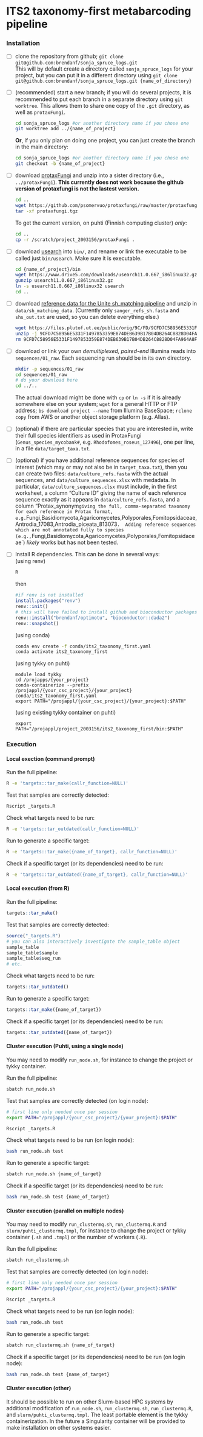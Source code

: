ITS2 taxonomy-first metabarcoding pipeline
================

<!-- README.md is generated from README.Rmd. Please edit that file -->
<!-- badges: start -->
<!-- badges: end -->

### Installation

- [ ] clone the repository from github;
  `git clone git@github.com:brendanf/sonja_spruce_logs.git`  
  This will by default create a directory called `sonja_spruce_logs` for
  your project, but you can put it in a different directory using
  `git clone git@github.com:brendanf/sonja_spruce_logs.git {name_of_directory}`

- [ ] (recommended) start a new branch; if you will do several projects,
  it is recommended to put each branch in a separate directory using
  `git worktree`. This allows them to share one copy of the `.git`
  directory, as well as `protaxFungi`.

  ``` sh
  cd sonja_spruce_logs #or another directory name if you chose one
  git worktree add ../{name_of_project}
  ```

  **Or**, if you only plan on doing one project, you can just create the
  branch in the main directory:

  ``` sh
  cd sonja_spruce_logs #or another directory name if you chose one
  git checkout -b {name_of_project}
  ```

- [ ] download [protaxFungi](https://github.com/psomervuo/protaxfungi)
  and unzip into a sister directory (i.e., `../protaxFungi`). **This
  currently does not work because the github version of protaxfungi is
  not the lastest version.**

  ``` sh
  cd ..
  wget https://github.com/psomervuo/protaxfungi/raw/master/protaxfungi.tgz
  tar -xf protaxfungi.tgz
  ```

  To get the current version, on puhti (Finnish computing cluster)
  *only*:

  ``` sh
  cd ..
  cp -r /scratch/project_2003156/protaxFungi .
  ```

- [ ] download [usearch](https://drive5.com/usearch/) into `bin/`, and
  rename or link the executable to be called just `bin/usearch`. Make
  sure it is executable.

  ``` sh
  cd {name_of_project}/bin
  wget https://www.drive5.com/downloads/usearch11.0.667_i86linux32.gz
  gunzip usearch11.0.667_i86linux32.gz
  ln -s usearch11.0.667_i86linux32 usearch
  cd ..
  ```

- [ ] download [reference data for the Unite sh_matching
  pipeline](https://files.plutof.ut.ee/public/orig/9C/FD/9CFD7C58956E5331F1497853359E874DEB639B17B04DB264C8828D04FA964A8F.zip)
  and unzip in `data/sh_matching_data`. (Currently only
  `sanger_refs_sh.fasta` and `shs_out.txt` are used, so you can delete
  everything else.)

  ``` sh
  wget https://files.plutof.ut.ee/public/orig/9C/FD/9CFD7C58956E5331F1497853359E874DEB639B17B04DB264C8828D04FA964A8F.zip
  unzip -j 9CFD7C58956E5331F1497853359E874DEB639B17B04DB264C8828D04FA964A8F.zip data/shs_out.txt data/sanger_refs_sh.fasta -d data/sh_matching_data
  rm 9CFD7C58956E5331F1497853359E874DEB639B17B04DB264C8828D04FA964A8F.zip
  ```

- [ ] download or link your own *demultiplexed, paired-end* Illumina
  reads into `sequences/01_raw`. Each sequencing run should be in its
  own directory.

  ``` sh
  mkdir -p sequences/01_raw
  cd sequences/01_raw
  # do your download here
  cd ../..
  ```

  The actual download might be done with `cp` or `ln -s` if it is
  already somewhere else on your system; `wget` for a general HTTP or
  FTP address; `bs download project --name` from Illumina BaseSpace;
  `rclone copy` from AWS or another object storage platform
  (e.g. Allas).

- [ ] (optional) if there are particular species that you are interested
  in, write their full species identifiers as used in ProtaxFungi
  (`Genus_species_mycobank#`, e.g. `Rhodofomes_roseus_127496`), one per
  line, in a file `data/target_taxa.txt`.

- [ ] (optional) if you have additional reference sequences for species
  of interest (which may or may not also be in `target_taxa.txt`), then
  you can create two files: `data/culture_refs.fasta` with the actual
  sequences, and `data/culture_sequences.xlsx` with medadata. In
  particular, `data/culture_sequences.clsx` must include, in the first
  worksheet, a column “Culture ID” giving the name of each reference
  sequence exactly as it appears in `data/culture_refs.fasta`, and a
  column
  “Protax_synonym`giving the full, comma-separated taxonomy for each reference in Protax format, e.g.`Fungi,Basidiomycota,Agaricomycetes,Polyporales,Fomitopsidaceae,Antrodia_17083,Antrodia_piceata_813073`.  Adding reference sequences which are not annotated fully to species (e.g.,`Fungi,Basidiomycota,Agaricomycetes,Polyporales,Fomitopsidaceae\`)
  *likely* works but has not been tested.

- [ ] Install R dependencies. This can be done in several ways:  
  (using renv)

  ``` sh
  R
  ```

  then

  ``` r
  #if renv is not installed
  install.packages("renv")
  renv::init()
  # this will have failed to install github and bioconductor packages
  renv::install("brendanf/optimotu", "bioconductor::dada2")
  renv::snapshot()
  ```

  (using conda)

  ``` sh
  conda env create -f conda/its2_taxonomy_first.yaml
  conda activate its2_taxonomy_first
  ```

  (using tykky on puhti)

      module load tykky
      cd /projapps/{your_project}
      conda-containerize --prefix /projappl/{your_csc_project}/{your_project} conda/its2_taxonomy_first.yaml
      export PATH="/projappl/{your_csc_project}/{your_project}:$PATH"

  (using existing tykky container on puhti)

      export PATH="/projappl/project_2003156/its2_taxonomy_first/bin:$PATH"

### Execution

#### Local exection (command prompt)

Run the full pipeline:

``` sh
R -e 'targets::tar_make(callr_function=NULL)'
```

Test that samples are correctly detected:

``` sh
Rscript _targets.R
```

Check what targets need to be run:

``` sh
R -e 'targets::tar_outdated(callr_function=NULL)'
```

Run to generate a specific target:

``` sh
R -e 'targets::tar_make({name_of_target}, callr_function=NULL)'
```

Check if a specific target (or its dependencies) need to be run:

``` sh
R -e 'targets::tar_outdated({name_of_target}, callr_function=NULL)'
```

#### Local execution (from R)

Run the full pipeline:

``` r
targets::tar_make()
```

Test that samples are correctly detected:

``` r
source("_targets.R")
# you can also interactively investigate the sample_table object
sample_table
sample_table$sample
sample_table$seq_run
# etc.
```

Check what targets need to be run:

``` r
targets::tar_outdated()
```

Run to generate a specific target:

``` r
targets::tar_make({name_of_target})
```

Check if a specific target (or its dependencies) need to be run:

``` r
targets::tar_outdated({name_of_target})
```

#### Cluster execution (Puhti, using a single node)

You may need to modify `run_node.sh`, for instance to change the project
or tykky container.

Run the full pipeline:

``` sh
sbatch run_node.sh
```

Test that samples are correctly detected (on login node):

``` sh
# first line only needed once per session
export PATH="/projappl/{your_csc_project}/{your_project}:$PATH"

Rscript _targets.R
```

Check what targets need to be run (on login node):

``` sh
bash run_node.sh test
```

Run to generate a specific target:

``` sh
sbatch run_node.sh {name_of_target}
```

Check if a specific target (or its dependencies) need to be run:

``` sh
bash run_node.sh test {name_of_target}
```

#### Cluster execution (parallel on multiple nodes)

You may need to modify `run_clustermq.sh`, `run_clustermq.R` and
`slurm/puhti_clustermq.tmpl`, for instance to change the project or
tykky container (`.sh` and `.tmpl`) or the number of workers (`.R`).

Run the full pipeline:

``` sh
sbatch run_clustermq.sh
```

Test that samples are correctly detected (on login node):

``` sh
# first line only needed once per session
export PATH="/projappl/{your_csc_project}/{your_project}:$PATH"

Rscript _targets.R
```

Check what targets need to be run (on login node):

``` sh
bash run_node.sh test
```

Run to generate a specific target:

``` sh
sbatch run_clustermq.sh {name_of_target}
```

Check if a specific target (or its dependencies) need to be run (on
login node):

``` sh
bash run_node.sh test {name_of_target}
```

#### Cluster execution (other)

It should be possible to run on other Slurm-based HPC systems by
additional modification of `run_node.sh`, `run_clustermq.sh`,
`run_clustermq.R`, and `slurm/puhti_clustermq.tmpl`. The least portable
element is the tykky containerization. In the future a Singularity
container will be provided to make installation on other systems easier.
